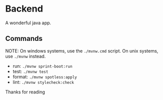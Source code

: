 # Backend

A wonderful java app.

## Commands

NOTE: On windows systems, use the `./mvnw.cmd` script. On unix systems, use `./mvnw` instead.

- run: `./mvnw sprint-boot:run`
- test: `./mvnw test`
- format: `./mvnw spotless:apply`
- lint: `./mvnw stylecheck:check`

Thanks for reading
